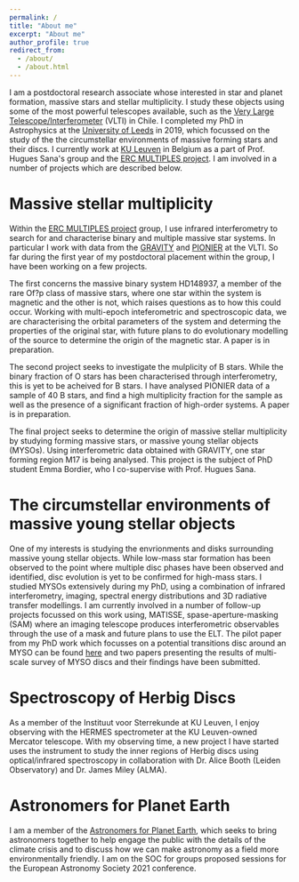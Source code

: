 ```yaml
---
permalink: /
title: "About me"
excerpt: "About me"
author_profile: true
redirect_from: 
  - /about/
  - /about.html
---
```


I am a postdoctoral research associate whose interested in star and planet formation, massive stars and stellar multiplicity. I study these objects using some of the most powerful telescopes available, such as the [Very Large Telescope/Interferometer](https://www.eso.org/public/teles-instr/paranal-observatory/vlt/) (VLTI) in Chile. I completed my PhD in Astrophysics at the [University of Leeds](https://eps.leeds.ac.uk/physics/pgr/4861/abigail-frost) in 2019, which focussed on the study of the the circumstellar environments of massive forming stars and their discs. I currently work at [KU Leuven](https://fys.kuleuven.be/ster/staff/junior-staff/abigail-frost) in Belgium as a part of Prof. Hugues Sana's group and the [ERC MULTIPLES project](https://fys.kuleuven.be/ster/research-projects/multiples/). I am involved in a number of projects which are described below.

Massive stellar multiplicity
======

Within the [ERC MULTIPLES project](https://fys.kuleuven.be/ster/research-projects/multiples/) group, I use infrared interferometry to search for and characterise binary and multiple massive star systems. In particular I work with data from the [GRAVITY](https://www.eso.org/sci/facilities/paranal/instruments/gravity.html) and [PIONIER](https://www.eso.org/sci/facilities/paranal/instruments/pionier.html) at the VLTI. So far during the first year of my postdoctoral placement within the group, I have been working on a few projects. 

The first concerns the massive binary system HD148937, a member of the rare Of?p class of massive stars, where one star within the system is magnetic and the other is not, which raises questions as to how this could occur. Working with multi-epoch inteferometric and spectroscopic data, we are characterising the orbital parameters of the system and determing the properties of the original star, with future plans to do evolutionary modelling of the source to determine the origin of the magnetic star. A paper is in preparation.

The second project seeks to investigate the mulplicity of B stars. While the binary fraction of O stars has been characterised through interferometry, this is yet to be acheived for B stars. I have analysed PIONIER data of a sample of 40 B stars, and find a high multiplicity fraction for the sample as well as the presence of a significant fraction of high-order systems. A paper is in preparation.

The final project seeks to determine the origin of massive stellar multiplicity by studying forming massive stars, or massive young stellar objects (MYSOs). Using interferometric data obtained with GRAVITY, one star forming region M17 is being analysed. This project is the subject of PhD student Emma Bordier, who I co-supervise with Prof. Hugues Sana.

The circumstellar environments of massive young stellar objects 
======

One of my interests is studying the envrionments and disks surrounding massive young stellar objects. While low-mass star formation has been observed to the point where multiple disc phases have been observed and identified, disc evolution is yet to be confirmed for high-mass stars. I studied MYSOs extensively during my PhD, using a combination of infrared interferometry, imaging, spectral energy distributions and 3D radiative transfer modellings. I am currently involved in a number of follow-up projects focussed on this work using, MATISSE, spase-aperture-masking (SAM) where an imaging telescope produces interferometric observables through the use of a mask and future plans to use the ELT. The pilot paper from my PhD work which focusses on a potential transitions disc around an MYSO can be found [here](https://ui.adsabs.harvard.edu/abs/2019A%26A...625A..44F/abstract) and two papers presenting the results of multi-scale survey of MYSO discs and their findings have been submitted. 

Spectroscopy of Herbig Discs
======

As a member of the Instituut voor Sterrekunde at KU Leuven, I enjoy observing with the HERMES spectrometer at the KU Leuven-owned Mercator telescope. With my observing time, a new project I have started uses the instrument to study the inner regions of Herbig discs using optical/infrared spectroscopy in collaboration with Dr. Alice Booth (Leiden Observatory) and Dr. James Miley (ALMA).

Astronomers for Planet Earth
======

I am a member of the [Astronomers for Planet Earth](https://astronomersforplanet.earth/), which seeks to bring astronomers together to help engage the public with the details of the climate crisis and to discuss how we can make astronomy as a field more environmentally friendly. I am on the SOC for groups proposed sessions for the European Astronomy Society 2021 conference. 
